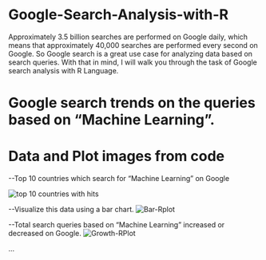 # Google-Search-Analysis-with-R

Approximately 3.5 billion searches are performed on Google daily, which means that approximately 40,000 searches are performed every second on Google. So Google search is a great use case for analyzing data based on search queries. With that in mind, I will walk you through the task of Google search analysis with R Language.
# Google search trends on the queries based on “Machine Learning”.
# Data and Plot images from code
--Top 10 countries which search for “Machine Learning” on Google

![top 10 countries with hits](https://user-images.githubusercontent.com/61291771/145649001-572ca7b9-6c9e-4e0f-9d92-30d96036a30a.png)

--Visualize this data using a bar chart.
![Bar-Rplot](https://user-images.githubusercontent.com/61291771/145649276-e8cec71c-9e64-46a9-8732-643064e4c610.png)

--Total search queries based on “Machine Learning” increased or decreased on Google.
![Growth-RPlot](https://user-images.githubusercontent.com/61291771/145649347-5810da8c-9cd3-4dde-bc0b-acdba0972364.png)

...

